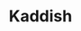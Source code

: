 ---
title: Kaddish
recording_type: hymn
audio_path: /assets/music/religious/kaddish.mp3
text_path: https://en.wikipedia.org/wiki/Kaddish
---